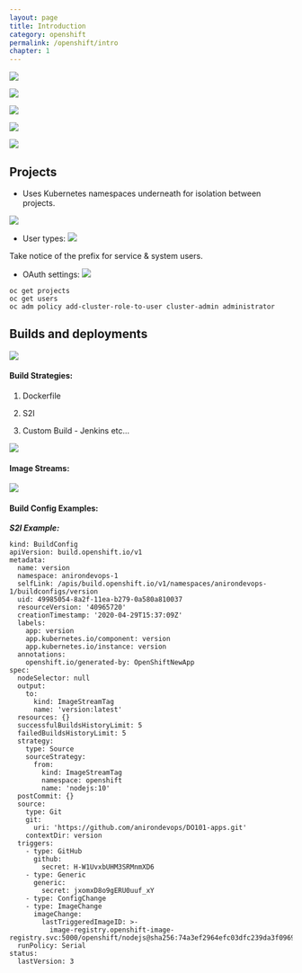 ```yaml
---
layout: page
title: Introduction
category: openshift
permalink: /openshift/intro
chapter: 1
---
```


![](images/flavors.png)

![](images/stack.png)

![](images/toolchain.png)

![](images/openshift_components.png)

![](images/setup_options.png)


## Projects

* Uses Kubernetes namespaces underneath for isolation between projects.

![](images/intro/projects.png)

* User types:
![](images/intro/user_types.png)

Take notice of the prefix for service & system users.

* OAuth settings:
![](images/intro/oauth.png)

```
oc get projects
oc get users
oc adm policy add-cluster-role-to-user cluster-admin administrator
```

## Builds and deployments

![](images/intro/deployment.png)

#### Build Strategies:
1. Dockerfile

2. S2I

3. Custom Build - Jenkins etc...

![](images/intro/build_configuration.png)

#### Image Streams:

![](images/intro/image_stream.png)


#### Build Config Examples:

***S2I Example:***

```
kind: BuildConfig
apiVersion: build.openshift.io/v1
metadata:
  name: version
  namespace: anirondevops-1
  selfLink: /apis/build.openshift.io/v1/namespaces/anirondevops-1/buildconfigs/version
  uid: 49985054-8a2f-11ea-b279-0a580a810037
  resourceVersion: '40965720'
  creationTimestamp: '2020-04-29T15:37:09Z'
  labels:
    app: version
    app.kubernetes.io/component: version
    app.kubernetes.io/instance: version
  annotations:
    openshift.io/generated-by: OpenShiftNewApp
spec:
  nodeSelector: null
  output:
    to:
      kind: ImageStreamTag
      name: 'version:latest'
  resources: {}
  successfulBuildsHistoryLimit: 5
  failedBuildsHistoryLimit: 5
  strategy:
    type: Source
    sourceStrategy:
      from:
        kind: ImageStreamTag
        namespace: openshift
        name: 'nodejs:10'
  postCommit: {}
  source:
    type: Git
    git:
      uri: 'https://github.com/anirondevops/DO101-apps.git'
    contextDir: version
  triggers:
    - type: GitHub
      github:
        secret: H-W1UvxbUHM3SRMnmXD6
    - type: Generic
      generic:
        secret: jxomxD8o9gERU0uuf_xY
    - type: ConfigChange
    - type: ImageChange
      imageChange:
        lastTriggeredImageID: >-
          image-registry.openshift-image-registry.svc:5000/openshift/nodejs@sha256:74a3ef2964efc03dfc239da3f09691b720ce54ff4bb47588864adb222133f0fc
  runPolicy: Serial
status:
  lastVersion: 3
```